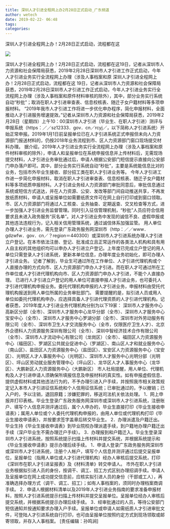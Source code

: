 ```yaml
---
title: 深圳人才引进全程网上办2月28日正式启动_广东频道
author: wetech
date: 2019-02-22- 06:48
tags: 
categories: 
---
```

深圳人才引进全程网上办！2月28日正式启动，流程都在这
<!-- more -->
                
<img align="center" border="0" src="http://p2.ifengimg.com/a/2016/0810/204c433878d5cf9size1_w16_h16.png" />
                
            
深圳人才引进全程网上办！2月28日正式启动，流程都在这19日，记者从深圳市人力资源和社会保障局获悉，2019年2月28日深圳市人才引进工作正式启动，今年人才引进业务实行全流程网上办理（涉及人事档案和原
深圳人才引进全程网上办！2月28日正式启动，流程都在这
19日，记者从深圳市人力资源和社会保障局获悉，2019年2月28日深圳市人才引进工作正式启动，今年人才引进业务实行全流程网上办理（涉及人事档案和原件材料审核的除外），其中，部分业务实行系统自动“秒批”；取消在职人才引进审查表、信息校核表、随迁子女户籍材料等多项申报材料。
“2019年我市人才引进工作将进一步优化申办程序，简化申报材料，全面推动人才引进服务增速提效。”记者从深圳市人力资源和社会保障局获悉，2019年2月28日（星期四）上午10：00深圳市人才引进（毕业生、在职人才引进）测评与申报系统（https：／／sz12333．gov．cn／rcyj／，以下简称人才引进系统）开始正常申报。2019年1月1日前呈报单位已在人才引进系统正式申报但未向人力资源部门报送材料的，仍按2018年业务流程到市、区人力资源部门窗口现场提交材料办理。
据介绍，2019年人才引进业务实行全流程网上办理（涉及人事档案和原件材料审核的除外），申请人和呈报单位在系统申报信息并上传材料后，无需现场提交材料，人才引进业务审批通过后，申请人根据公安部门短信提示直接向公安部门申办落户即可。其中，部分业务实行系统自动“秒批”，主要是系统能信息比对的业务，包括市外毕业生接收、部分招工类在职人才引进业务等。
今年人才引进工作进一步简化申报材料，取消在职人才引进审查表、信息校核表、随迁子女户籍材料等多项纸质申报材料。人才引进业务经人力资源部门审批同意后，审批信息通过系统或短信方式送达，并在人力资源、公安、发改等部门间自动推送共享，不再发放纸质材料，申请人或呈报单位如需要纸质文件可在网上自行打印或到窗口领取。
市、区人力资源部门将通过人工核查、业务抽查、定期返查、交叉检查等方式，进一步加强人才引进业务监督管理。同时引入征信管理机制，“秒批”人员应符合信用要求且未进入政务服务“灰名单”。对人才引进业务中发现的诚信不良、虚假申报或其他违法违规行为，记入相关信用管理系统，通过诚信体系加强监管。
用人单位办理人才引进业务，需先登录广东政务服务网深圳市（http：／／www．gdzwfw．gov．cn／？region＝440300）或深圳市人才引进系统办理人才引进立户登记。在本市依法注册、登记、批准成立且正常运作的各类法人机构和具有用人自主权的其他组织均可以申办人才引进立户登记。上年度已完成立户登记的用人单位只需登录人才引进系统，更新本单位信息，办理年度业务初始化，即可办理人才引进业务。
记者了解到，毕业生可通过所在工作单位、人才引进代理机构或个人直接办理的方式向市、区人力资源部门申办人才引进。而在职人才可通过所在工作单位或人才引进代理机构向市、区人力资源部门申办人才引进，不能个人直接办理。
已进行人才引进立户登记的用人单位可直接申报人才引进业务，也可委托人才引进代理机构申报业务。委托代理机构申报的人才引进业务，申报材料由受托代理机构报送到用人单位所属的业务审批部门。
需要提醒的是，拟引进人员或用人单位如委托代理机构申办，应选择具备人才引进代理资质的人才引进代理机构。记者获悉，2019年度人才引进业务代理机构分别为以下19家：
深圳市人才服务中心高新区分部（全市）、深圳市人才服务中心龙华分部（全市）、深圳市人才服务中心宝安中心（全市）、深圳市人才服务中心罗湖分部（全市）、深圳市对外劳动服务有限公司（全市）、深圳市卫生人才交流服务中心（全市，仅限医疗卫生人才）、北京外企德科人力资源服务深圳有限公司（全市）、深圳中智经济技术合作有限公司（全市）、深圳市人才流动中心有限公司（龙岗区）（全市）、福田区人力资源服务中心（福田区）、罗湖区公共就业促进中心（罗湖区）、南山区人才和就业服务中心（南山区）、盐田区人力资源服务中心（盐田区）、宝安区人力资源服务中心（宝安区）、光明区人才人事服务中心（光明区）、深圳市人才服务中心光明分部（光明区）、坪山区劳动就业服务管理中心（坪山区）、龙华区人才人事服务中心（龙华区）、大鹏新区人力资源服务中心（大鹏新区）
市人社局提醒，用人单位、代理机构及人才引进申请人须确保所填报信息及申报材料的真实性。如有申报虚假信息、提供虚假材料或其他违法行为的，不予办理引进入户手续，并按照我市相关政策规定记入本市人才引进征信系统和个人信用征信系统；已审批通过的，予以撤销；已入户的，予以注销，退回原籍；涉嫌犯罪的，移送司法机关依法处理。
1．网上申报并打印表格。毕业生登录广东政务服务网深圳市或深圳市人才引进系统，注册账户、填写个人信息并测评通过后，属个人申办的，毕业生直接打印《毕业生接收申请表》；属用人单位或个人委托代理机构申报的，由用人单位或代理机构打印《毕业生接收申请表》，并按要求签字盖章后转交毕业生。
2．办理派遣及户籍迁出。毕业生持《毕业生接收申请表》到毕业院校办理派遣手续，到户籍地办理户籍迁出手续（深户毕业生不需办理迁户手续）。
3．办理报到和户籍迁入。毕业生登录深圳市人才引进系统，按照系统提示扫描上传材料并提交系统，并根据系统提示和《毕业生接收申请表》提示办理后续手续。
1．申请人登录广东政务服务网深圳市或深圳市人才引进系统，注册个人帐户，填写个人信息并测评通过后提交呈报单位，呈报单位（指用人单位或人才引进代理机构）经办人审核后提交系统，打印《深圳市在职人才引进呈报表》及《材料清单》转交申请人。
市外在职人才引进业务根据拟引进人员的身份，按调干、调工、招工方式区别办理招调手续。申请人及呈报单位在网上成功提交信息前，应核实拟引进人员的身份（干部或工人），再准确选择办理方式（调干、调工、招工）；如有人事档案的，须同时办理档案商调手续。
2．申请人根据材料清单以及2019年人才引进业务指南的要求准备申报材料，按照人才引进系统提示扫描上传材料并提交呈报单位。呈报单位经办人审核后提交系统，并根据系统提示办理后续手续。
3．经审批通过的人员，等待公安部门短信通知并按通知要求办理入户手续。呈报单位或申请人如需纸质人才引进审批文件，可登陆人才引进系统自行打印，也可由呈报单位按照约定方式到现场领取或邮寄领取，并存入人事档案。
[责任编辑：孙鸣涧]
            
